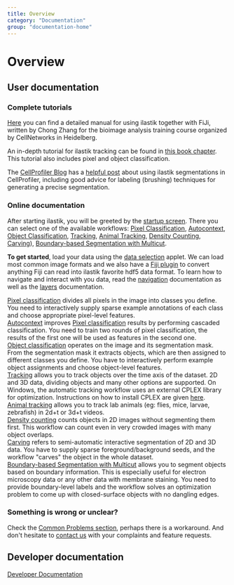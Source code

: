 ```yaml
---
title: Overview
category: "Documentation"
group: "documentation-home"
---
```


# Overview

## User documentation

### Complete tutorials
[Here]({{site.baseurl}}/documentation/ilastik_manual.pdf) you can find a detailed manual 
for using ilastik together with FiJi, written by Chong Zhang for the bioimage analysis
training course organized by CellNetworks in Heidelberg. 

An in-depth tutorial for ilastik tracking can be found in [this book chapter](https://hci.iwr.uni-heidelberg.de/sites/default/files/publications/files/2025823904/haubold_16_segmenting.pdf).
This tutorial also includes pixel and object classification.

The [CellProfiler Blog](https://blog.cellprofiler.org/) has a [helpful post](https://blog.cellprofiler.org/2017/01/19/cellprofiler-ilastik-superpowered-segmentation/)
about using ilastik segmentations in CellProfiler, including good advice for labeling (brushing) techniques for generating a precise segmentation.

### Online documentation
After starting ilastik, you will be greeted by the
[startup screen]({{site.baseurl}}/documentation/basics/startup.html).
There you can select one of the available workflows:
[Pixel Classification]({{site.baseurl}}/documentation/pixelclassification/pixelclassification.html),
[Autocontext]({{site.baseurl}}/documentation/autocontext/autocontext),
[Object Classification]({{site.baseurl}}/documentation/objects/objects.html),
[Tracking]({{site.baseurl}}/documentation/tracking/tracking.html),
[Animal Tracking]({{site.baseurl}}/documentation/animalTracking/animalTracking.html),
[Density Counting]({{site.baseurl}}/documentation/counting/counting.html),
[Carving]({{site.baseurl}}/documentation/carving/carving.html)),
[Boundary-based Segmentation with Multicut]({{site.baseurl}}/documentation/multicut/multicut).

**To get started**, load your data using the
[data selection]({{site.baseurl}}/documentation/basics/dataselection.html)
applet. We can load most common image formats and we also have a [Fiji plugin]({{site.baseurl}}/documentation/fiji_export/plugin) to convert anything Fiji can read into ilastik favorite hdf5 data format.
To learn how to navigate and interact with you data, read the
[navigation]({{site.baseurl}}/documentation/basics/navigation.html)
documentation as well as the
[layers]({{site.baseurl}}/documentation/basics/layers.html)
documentation.

[Pixel classification]({{site.baseurl}}/documentation/pixelclassification/pixelclassification.html) divides all pixels in the image into classes you define. You need to interactively supply sparse example annotations of each class and choose appropriate pixel-level features.  
[Autocontext]({{site.baseurl}}/documentation/autocontext/autocontext) improves [Pixel classification]({{site.baseurl}}/documentation/pixelclassification/pixelclassification.html) results by performing cascaded classification. You need to train two rounds of pixel classification, the results of the first one will be used as features in the second one.  
[Object classification]({{site.baseurl}}/documentation/objects/objects.html) operates on the image and its segmentation mask. From the segmentation mask it extracts objects, which are then assigned to different classes you define. You have to interactively perform example object assignments and choose object-level features.  
[Tracking]({{site.baseurl}}/documentation/tracking/tracking.html) allows you to track objects over the time axis of the dataset. 2D and 3D data, dividing objects and many other options are supported. On Windows, the automatic tracking workflow uses an external CPLEX library for optimization. Instructions on how to install CPLEX are given [here]({{site.baseurl}}/documentation/basics/installation.html).   
[Animal tracking]({{site.baseurl}}/documentation/animalTracking/animalTracking.html) allows you to track lab animals (eg: flies, mice, larvae, zebrafish) in 2d+t or 3d+t videos.   
[Density counting]({{site.baseurl}}/documentation/counting/counting.html) counts objects in 2D images without segmenting them first. This workflow can count even in very crowded images with many object overlaps.  
[Carving]({{site.baseurl}}/documentation/carving/carving.html) refers to semi-automatic interactive segmentation of 2D and 3D data. You have to supply sparse foreground/background seeds, and the workflow "carves" the object in the whole dataset.  
[Boundary-based Segmentation with Multicut]({{site.baseurl}}/documentation/multicut/multicut) allows you to segment objects based on boundary information. This is especially useful for electron microscopy data or any other data with membrane staining. You need to provide boundary-level labels and the workflow solves an optimization problem to come up with closed-surface objects with no dangling edges.  

### Something is wrong or unclear?
Check the [Common Problems section]({{site.baseurl}}/documentation/basics/common_problems), perhaps there is a workaround. And don't hesitate to [contact us]({{site.baseurl}}/community.html) with your complaints and feature requests.



## Developer documentation
[Developer Documentation]({{site.baseurl}}/development.html)
